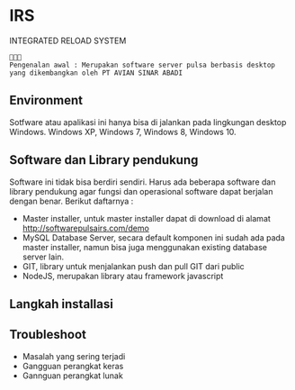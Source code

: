 # IRS
INTEGRATED RELOAD SYSTEM  

~~~
🌛🌛🌛
Pengenalan awal : Merupakan software server pulsa berbasis desktop yang dikembangkan oleh PT AVIAN SINAR ABADI
~~~

## Environment
Sotfware atau apalikasi ini hanya bisa di jalankan pada lingkungan desktop Windows. Windows XP, Windows 7, Windows 8, Windows 10.   

## Software dan Library pendukung
Software ini tidak bisa berdiri sendiri. Harus ada beberapa software dan library pendukung agar fungsi dan operasional software dapat berjalan dengan benar.
Berikut daftarnya :
* Master installer, untuk master installer dapat di download di alamat http://softwarepulsairs.com/demo 
* MySQL Database Server, secara default komponen ini sudah ada pada master installer, namun bisa juga menggunakan existing database server lain.
* GIT, library untuk menjalankan push dan pull GIT dari public
* NodeJS, merupakan library atau framework javascript

## Langkah installasi 

## Troubleshoot
* Masalah yang sering terjadi
* Gangguan perangkat keras
* Gannguan perangkat lunak



